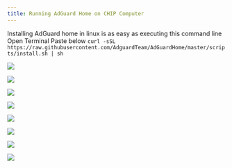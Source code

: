 ```yaml
---
title: Running AdGuard Home on CHIP Computer
---
```

Installing AdGuard home in linux is as easy as executing this command line
Open Terminal
Paste below
`curl -sSL https://raw.githubusercontent.com/AdguardTeam/AdGuardHome/master/scripts/install.sh | sh`

![](/assets/images/adguard/adguard-chip.png)

![](/assets/images/adguard/adguard1.png)

![](/assets/images/adguard/adguard2.png)

![](/assets/images/adguard/adguard3.png)

![](/assets/images/adguard/adguard4.png)

![](/assets/images/adguard/adguard5.png)

![](/assets/images/adguard/adguard-test2.png)

![](/assets/images/adguard/ddwrt_dns_settings.png)

